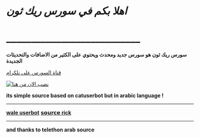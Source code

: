 
# *اهلا بكم في سورس ريك ثون*
# ___________________________

**سورس ريك ثون هو سورس جديد ومحدث ويحتوي على الكثير من الاضافات والتحديثات الجديدة**

[قناة السورس على نلكرام](https://t.me/rickthon)



[![نصب الان من هنا](https://www.herokucdn.com/deploy/button.svg)](https://heroku.com/deploy?template=https://github.com/rick1128/rickthon)


**its simple source based on catuserbot but in arabic language !**
__________________________
**[wale userbot](https://t.me/rickthon)**
**[𝘀𝗼𝘂𝗿𝗰𝗲 rick](https://t.me/alsonnah_alnbwiah)**
__________________________
**and thanks to telethon arab source**
